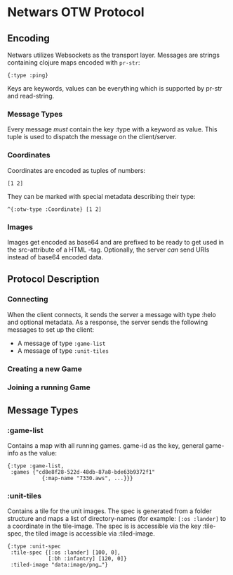 # Netwars OTW Protocol

## Encoding
Netwars utilizes Websockets as the transport layer. Messages are strings containing clojure maps encoded with `pr-str`:

    {:type :ping}

Keys are keywords, values can be everything which is supported by pr-str and read-string.

### Message Types
Every message *must* contain the key :type with a keyword as value. This tuple is used to dispatch the message on the client/server.

### Coordinates
Coordinates are encoded as tuples of numbers:

    [1 2]

They can be marked with special metadata describing their type: 

    ^{:otw-type :Coordinate} [1 2]

### Images
Images get encoded as base64 and are prefixed to be ready to get used in the src-attribute of a HTML <img>-tag. Optionally, the server *can* send URIs instead of base64 encoded data. 


## Protocol Description
### Connecting
When the client connects, it sends the server a message with type :helo and optional metadata. As a response, the server sends the following messages to set up the client:

- A message of type ```:game-list```
- A message of type ```:unit-tiles```

### Creating a new Game


### Joining a running Game



## Message Types

### :game-list
Contains a map with all running games. game-id as the key, general game-info as the value:

    {:type :game-list,
     :games {"cd8e8f28-522d-48db-87a8-bde63b9372f1" 
               {:map-name "7330.aws", ...}}}

### :unit-tiles
Contains a tile for the unit images. The spec is generated from a folder structure and maps a list of directory-names (for example: ```[:os :lander]``` to a coordinate in the tile-image. The spec is is accessible via the key :tile-spec, the tiled image is accessible via :tiled-image.

    {:type :unit-spec
     :tile-spec {[:os :lander] [100, 0],
                 [:bh :infantry] [120, 0]}
     :tiled-image "data:image/png…"}